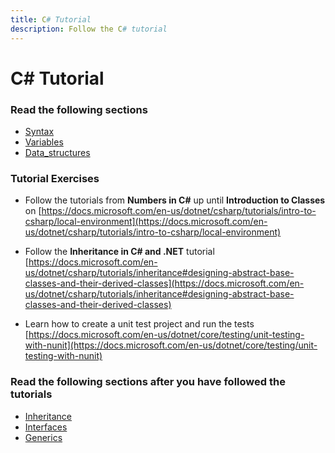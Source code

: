 ```yaml
---
title: C# Tutorial
description: Follow the C# tutorial
---
```


# C# Tutorial

### Read the following sections
- [Syntax](https://en.wikibooks.org/wiki/C_Sharp_Programming/Syntax)
- [Variables](https://en.wikibooks.org/wiki/C_Sharp_Programming/Variables)
- [Data_structures](https://en.wikibooks.org/wiki/C_Sharp_Programming/Data_structures)

### Tutorial Exercises

- Follow the tutorials from **Numbers in C#** up until **Introduction to Classes** on [https://docs.microsoft.com/en-us/dotnet/csharp/tutorials/intro-to-csharp/local-environment](https://docs.microsoft.com/en-us/dotnet/csharp/tutorials/intro-to-csharp/local-environment)
- Follow the **Inheritance in C# and .NET** tutorial [https://docs.microsoft.com/en-us/dotnet/csharp/tutorials/inheritance#designing-abstract-base-classes-and-their-derived-classes](https://docs.microsoft.com/en-us/dotnet/csharp/tutorials/inheritance#designing-abstract-base-classes-and-their-derived-classes)

- Learn how to create a unit test project and run the tests [https://docs.microsoft.com/en-us/dotnet/core/testing/unit-testing-with-nunit](https://docs.microsoft.com/en-us/dotnet/core/testing/unit-testing-with-nunit)

### Read the following sections after you have followed the tutorials
- [Inheritance](https://en.wikibooks.org/wiki/C_Sharp_Programming/Inheritance)
- [Interfaces](https://en.wikibooks.org/wiki/C_Sharp_Programming/Interfaces)
- [Generics](https://en.wikibooks.org/wiki/C_Sharp_Programming/Generics)
